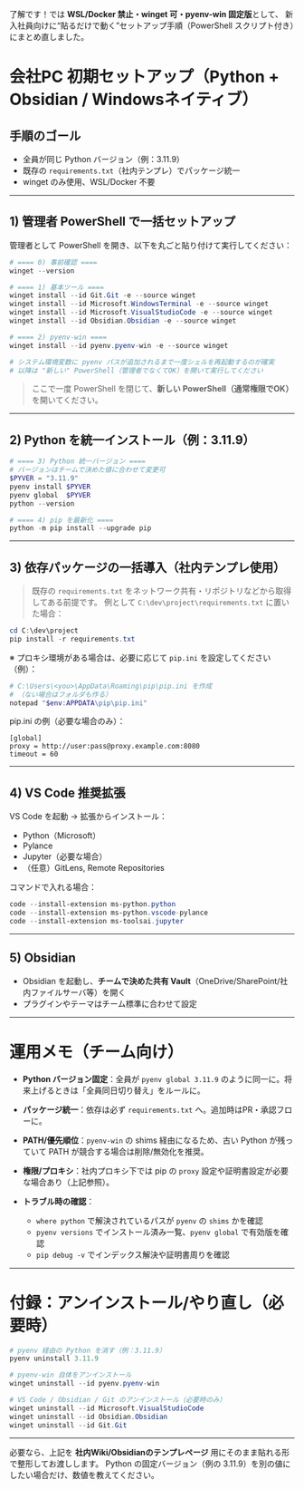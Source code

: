 了解です！では **WSL/Docker 禁止・winget 可・pyenv-win 固定版**として、
新入社員向けに“貼るだけで動く”セットアップ手順（PowerShell スクリプト付き）にまとめ直しました。

# 会社PC 初期セットアップ（Python + Obsidian / Windowsネイティブ）

## 手順のゴール

* 全員が同じ Python バージョン（例：3.11.9）
* 既存の `requirements.txt`（社内テンプレ）でパッケージ統一
* winget のみ使用、WSL/Docker 不要

---

## 1) 管理者 PowerShell で一括セットアップ

管理者として PowerShell を開き、以下を丸ごと貼り付けて実行してください：

```powershell
# ==== 0) 事前確認 ====
winget --version

# ==== 1) 基本ツール ====
winget install --id Git.Git -e --source winget
winget install --id Microsoft.WindowsTerminal -e --source winget
winget install --id Microsoft.VisualStudioCode -e --source winget
winget install --id Obsidian.Obsidian -e --source winget

# ==== 2) pyenv-win ====
winget install --id pyenv.pyenv-win -e --source winget

# システム環境変数に pyenv パスが追加されるまで一度シェルを再起動するのが確実
# 以降は "新しい" PowerShell（管理者でなくてOK）を開いて実行してください
```

> ここで一度 PowerShell を閉じて、**新しい PowerShell（通常権限でOK）** を開いてください。

---

## 2) Python を統一インストール（例：3.11.9）

```powershell
# ==== 3) Python 統一バージョン ====
# バージョンはチームで決めた値に合わせて変更可
$PYVER = "3.11.9"
pyenv install $PYVER
pyenv global  $PYVER
python --version

# ==== 4) pip を最新化 ====
python -m pip install --upgrade pip
```

---

## 3) 依存パッケージの一括導入（社内テンプレ使用）

> 既存の `requirements.txt` をネットワーク共有・リポジトリなどから取得してある前提です。
> 例として `C:\dev\project\requirements.txt` に置いた場合：

```powershell
cd C:\dev\project
pip install -r requirements.txt
```

※ プロキシ環境がある場合は、必要に応じて `pip.ini` を設定してください（例）：

```powershell
# C:\Users\<you>\AppData\Roaming\pip\pip.ini を作成
# （ない場合はフォルダも作る）
notepad "$env:APPDATA\pip\pip.ini"
```

pip.ini の例（必要な場合のみ）：

```
[global]
proxy = http://user:pass@proxy.example.com:8080
timeout = 60
```

---

## 4) VS Code 推奨拡張

VS Code を起動 → 拡張からインストール：

* Python（Microsoft）
* Pylance
* Jupyter（必要な場合）
* （任意）GitLens, Remote Repositories

コマンドで入れる場合：

```powershell
code --install-extension ms-python.python
code --install-extension ms-python.vscode-pylance
code --install-extension ms-toolsai.jupyter
```

---

## 5) Obsidian

* Obsidian を起動し、**チームで決めた共有 Vault**（OneDrive/SharePoint/社内ファイルサーバ等）を開く
* プラグインやテーマはチーム標準に合わせて設定

---

# 運用メモ（チーム向け）

* **Python バージョン固定**：全員が `pyenv global 3.11.9` のように同一に。将来上げるときは「全員同日切り替え」をルールに。
* **パッケージ統一**：依存は必ず `requirements.txt` へ。追加時はPR・承認フローに。
* **PATH/優先順位**：`pyenv-win` の shims 経由になるため、古い Python が残っていて PATH が競合する場合は削除/無効化を推奨。
* **権限/プロキシ**：社内プロキシ下では pip の `proxy` 設定や証明書設定が必要な場合あり（上記参照）。
* **トラブル時の確認**：

  * `where python` で解決されているパスが `pyenv` の `shims` かを確認
  * `pyenv versions` でインストール済み一覧、`pyenv global` で有効版を確認
  * `pip debug -v` でインデックス解決や証明書周りを確認

---

# 付録：アンインストール/やり直し（必要時）

```powershell
# pyenv 経由の Python を消す（例：3.11.9）
pyenv uninstall 3.11.9

# pyenv-win 自体をアンインストール
winget uninstall --id pyenv.pyenv-win

# VS Code / Obsidian / Git のアンインストール（必要時のみ）
winget uninstall --id Microsoft.VisualStudioCode
winget uninstall --id Obsidian.Obsidian
winget uninstall --id Git.Git
```

---

必要なら、上記を **社内Wiki/Obsidianのテンプレページ** 用にそのまま貼れる形で整形してお渡しします。
Python の固定バージョン（例の 3.11.9）を別の値にしたい場合だけ、数値を教えてください。
